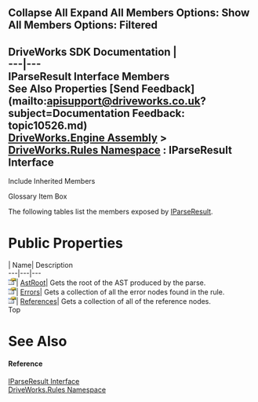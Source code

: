 Collapse All Expand All Members Options: Show All  Members Options: Filtered   
---  
DriveWorks SDK Documentation  |   
---|---  
IParseResult Interface Members   
See Also Properties [Send Feedback](mailto:apisupport@driveworks.co.uk?subject=Documentation Feedback: topic10526.md)  
[DriveWorks.Engine Assembly](topic2156.md) > [DriveWorks.Rules Namespace](topic10510.md) : IParseResult Interface  
---  
  
Include Inherited Members    


Glossary Item Box

The following tables list the members exposed by [IParseResult](topic10526.md).

# Public Properties

| Name| Description  
---|---|---  
![ Property](dotnetimages/Property.gif)| [AstRoot](topic10531.md)| Gets the root of the AST produced by the parse.   
![ Property](dotnetimages/Property.gif)| [Errors](topic10532.md)| Gets a collection of all the error nodes found in the rule.   
![ Property](dotnetimages/Property.gif)| [References](topic10533.md)| Gets a collection of all of the reference nodes.   
Top

# See Also

#### Reference

[IParseResult Interface](topic10526.md)   
[DriveWorks.Rules Namespace](topic10510.md)


